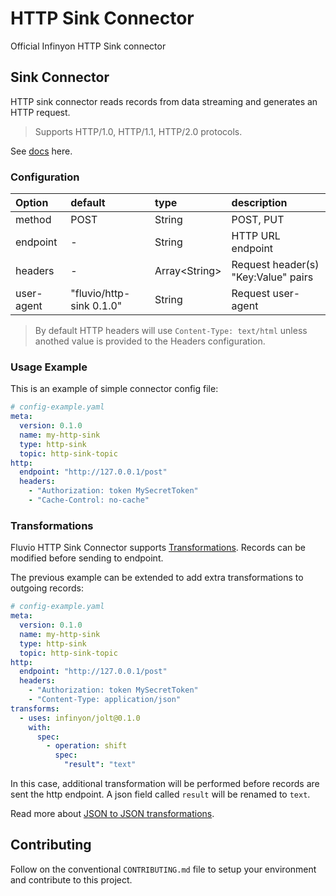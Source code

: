 # HTTP Sink Connector

Official Infinyon HTTP Sink connector

## Sink Connector

HTTP sink connector reads records from data streaming and generates an HTTP request.

> Supports HTTP/1.0, HTTP/1.1, HTTP/2.0 protocols.


See [docs][1] here.

### Configuration

| Option       | default                    | type            | description                                       |
| :------------| :--------------------------| :-------------- | :-------------------------------------------------|
| method       | POST                       | String          | POST, PUT                                         |
| endpoint     | -                          | String          | HTTP URL endpoint                                 |
| headers      | -                          | Array\<String\> | Request header(s) "Key:Value" pairs               |
| user-agent   | "fluvio/http-sink 0.1.0"   | String          | Request user-agent                                |

> By default HTTP headers will use `Content-Type: text/html` unless anothed value
> is provided to the Headers configuration.

### Usage Example

This is an example of simple connector config file:

```yaml
# config-example.yaml
meta:
  version: 0.1.0
  name: my-http-sink
  type: http-sink
  topic: http-sink-topic
http:
  endpoint: "http://127.0.0.1/post"
  headers:
    - "Authorization: token MySecretToken"
    - "Cache-Control: no-cache"
```


### Transformations

Fluvio HTTP Sink Connector supports [Transformations](https://www.fluvio.io/docs/concepts/transformations-chain/). Records can be modified before sending to endpoint.

The previous example can be extended to add extra transformations to outgoing records:
```yaml
# config-example.yaml
meta:
  version: 0.1.0
  name: my-http-sink
  type: http-sink
  topic: http-sink-topic
http:
  endpoint: "http://127.0.0.1/post"
  headers:
    - "Authorization: token MySecretToken"
    - "Content-Type: application/json"
transforms:
  - uses: infinyon/jolt@0.1.0
    with:
      spec:
        - operation: shift
          spec:
            "result": "text"
```

In this case, additional transformation will be performed before records are sent the http endpoint. A json field called `result` will be renamed to `text`.


Read more about [JSON to JSON transformations](https://www.fluvio.io/smartmodules/certified/jolt/).


## Contributing

Follow on the conventional `CONTRIBUTING.md` file to setup your environment and
contribute to this project.

[1]: https://www.fluvio.io/connectors/outbound/http/
